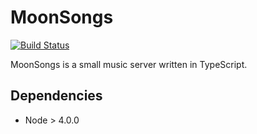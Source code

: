 # MoonSongs

[![Build Status](https://travis-ci.org/telpalbrox/MoonSongs.svg?branch=refactor-from-scratch)](https://travis-ci.org/telpalbrox/MoonSongs)

MoonSongs is a small music server written in TypeScript.

## Dependencies
 - Node > 4.0.0
